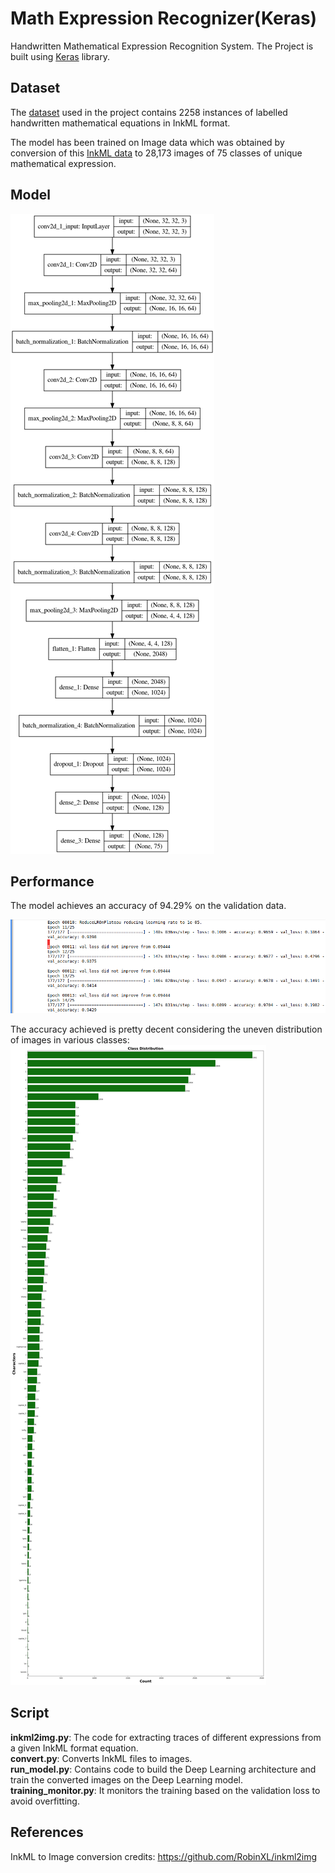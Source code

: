 # Math Expression Recognizer(Keras)
Handwritten Mathematical Expression Recognition System.
The Project is built using [Keras](https://keras.io/) library.

## Dataset
The [dataset](https://github.com/harshaldesai01/Math-Expression-Recognizer/tree/master/data) used in the project contains 2258 instances of labelled handwritten mathematical equations in InkML format.

The model has been trained on Image data which was obtained by conversion of this [InkML data](https://github.com/harshaldesai01/Math-Expression-Recognizer/tree/master/data) to 28,173 images of 75 classes of unique mathematical expression.

## Model

![Model Architecture](https://github.com/harshaldesai01/Math-Expression-Recognizer/blob/master/snaps/model_arch.png)


## Performance

The model achieves an accuracy of 94.29% on the validation data.

![Train Log](https://github.com/harshaldesai01/Math-Expression-Recognizer/blob/master/snaps/train_log.png)

The accuracy achieved is pretty decent considering the uneven distribution of images in various classes:
![Class Distribution](https://github.com/harshaldesai01/Math-Expression-Recognizer/blob/master/snaps/class_dist.jpg)

## Script

**inkml2img.py**: The code for extracting traces of different expressions from a given InkML format equation.\
**convert.py**: Converts InkML files to images.\
**run_model.py**: Contains code to build the Deep Learning architecture and train the converted images on the Deep Learning model.\
**training_monitor.py**: It monitors the training based on the validation loss to avoid overfitting.

## References
InkML to Image conversion credits: https://github.com/RobinXL/inkml2img
